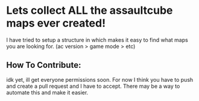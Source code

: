 
# Lets collect ALL the assaultcube maps ever created!
I have tried to setup a structure in which makes it easy to find what maps you are looking for. (ac version > game mode > etc)

## How To Contribute:
idk yet, ill get everyone permissions soon.
For now I think you have to push and create a pull request and I have to accept. There may be a way to automate this and make it easier.
